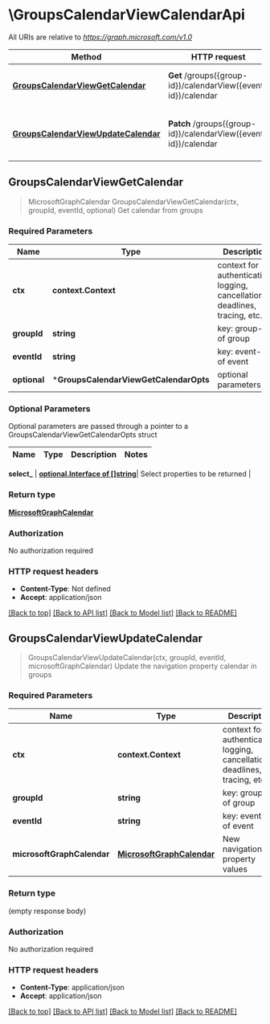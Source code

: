 # \GroupsCalendarViewCalendarApi

All URIs are relative to *https://graph.microsoft.com/v1.0*

Method | HTTP request | Description
------------- | ------------- | -------------
[**GroupsCalendarViewGetCalendar**](GroupsCalendarViewCalendarApi.md#GroupsCalendarViewGetCalendar) | **Get** /groups({group-id})/calendarView({event-id})/calendar | Get calendar from groups
[**GroupsCalendarViewUpdateCalendar**](GroupsCalendarViewCalendarApi.md#GroupsCalendarViewUpdateCalendar) | **Patch** /groups({group-id})/calendarView({event-id})/calendar | Update the navigation property calendar in groups



## GroupsCalendarViewGetCalendar

> MicrosoftGraphCalendar GroupsCalendarViewGetCalendar(ctx, groupId, eventId, optional)
Get calendar from groups

### Required Parameters


Name | Type | Description  | Notes
------------- | ------------- | ------------- | -------------
**ctx** | **context.Context** | context for authentication, logging, cancellation, deadlines, tracing, etc.
**groupId** | **string**| key: group-id of group | 
**eventId** | **string**| key: event-id of event | 
 **optional** | ***GroupsCalendarViewGetCalendarOpts** | optional parameters | nil if no parameters

### Optional Parameters

Optional parameters are passed through a pointer to a GroupsCalendarViewGetCalendarOpts struct


Name | Type | Description  | Notes
------------- | ------------- | ------------- | -------------


 **select_** | [**optional.Interface of []string**](string.md)| Select properties to be returned | 

### Return type

[**MicrosoftGraphCalendar**](microsoft.graph.calendar.md)

### Authorization

No authorization required

### HTTP request headers

- **Content-Type**: Not defined
- **Accept**: application/json

[[Back to top]](#) [[Back to API list]](../README.md#documentation-for-api-endpoints)
[[Back to Model list]](../README.md#documentation-for-models)
[[Back to README]](../README.md)


## GroupsCalendarViewUpdateCalendar

> GroupsCalendarViewUpdateCalendar(ctx, groupId, eventId, microsoftGraphCalendar)
Update the navigation property calendar in groups

### Required Parameters


Name | Type | Description  | Notes
------------- | ------------- | ------------- | -------------
**ctx** | **context.Context** | context for authentication, logging, cancellation, deadlines, tracing, etc.
**groupId** | **string**| key: group-id of group | 
**eventId** | **string**| key: event-id of event | 
**microsoftGraphCalendar** | [**MicrosoftGraphCalendar**](MicrosoftGraphCalendar.md)| New navigation property values | 

### Return type

 (empty response body)

### Authorization

No authorization required

### HTTP request headers

- **Content-Type**: application/json
- **Accept**: application/json

[[Back to top]](#) [[Back to API list]](../README.md#documentation-for-api-endpoints)
[[Back to Model list]](../README.md#documentation-for-models)
[[Back to README]](../README.md)

